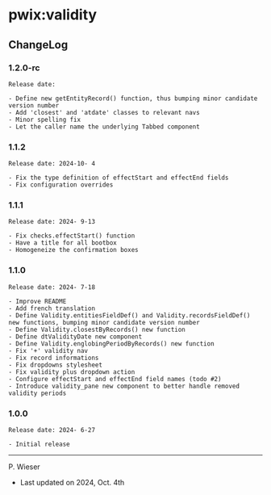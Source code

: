 # pwix:validity

## ChangeLog

### 1.2.0-rc

    Release date: 

    - Define new getEntityRecord() function, thus bumping minor candidate version number
    - Add 'closest' and 'atdate' classes to relevant navs
    - Minor spelling fix
    - Let the caller name the underlying Tabbed component

### 1.1.2

    Release date: 2024-10- 4

    - Fix the type definition of effectStart and effectEnd fields
    - Fix configuration overrides

### 1.1.1

    Release date: 2024- 9-13

    - Fix checks.effectStart() function
    - Have a title for all bootbox
    - Homogeneize the confirmation boxes

### 1.1.0

    Release date: 2024- 7-18

    - Improve README
    - Add french translation
    - Define Validity.entitiesFieldDef() and Validity.recordsFieldDef() new functions, bumping minor candidate version number
    - Define Validity.closestByRecords() new function
    - Define dtValidityDate new component
    - Define Validity.englobingPeriodByRecords() new function
    - Fix '+' validity nav
    - Fix record informations
    - Fix dropdowns stylesheet
    - Fix validity plus dropdown action
    - Configure effectStart and effectEnd field names (todo #2)
    - Introduce validity_pane new component to better handle removed validity periods

### 1.0.0

    Release date: 2024- 6-27

    - Initial release

---
P. Wieser
- Last updated on 2024, Oct. 4th
